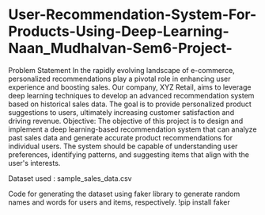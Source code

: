 # User-Recommendation-System-For-Products-Using-Deep-Learning-Naan_Mudhalvan-Sem6-Project-
Problem Statement
In the rapidly evolving landscape of e-commerce, personalized recommendations play a 
pivotal role in enhancing user experience and boosting sales. Our company, XYZ Retail, 
aims to leverage deep learning techniques to develop an advanced recommendation 
system based on historical sales data. The goal is to provide personalized product 
suggestions to users, ultimately increasing customer satisfaction and driving revenue.
Objective:
The objective of this project is to design and implement a deep learning-based 
recommendation system that can analyze past sales data and generate accurate product 
recommendations for individual users. The system should be capable of understanding 
user preferences, identifying patterns, and suggesting items that align with the user's 
interests.

Dataset used : sample_sales_data.csv

Code for generating the dataset using faker library to generate random names and 
words for users and items, respectively.
 !pip install faker

